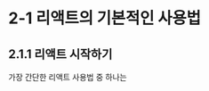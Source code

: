 # 2-1 리액트의 기본적인 사용법

## 2.1.1 리액트 시작하기

가장 간단한 리액트 사용법 중 하나는 <script> 태그에 리액트 라이브러리를 읽어 들이는 것

```html
<script src="https://unpkg.com/react@15/dist/react.min.js"></script>
<script src="https://unpkg.com/react-dom@15/dist/react-dom.min.js"></script>
<script src="https://cdnjs.cloudflare.com/ajax/libs/babel-core/5.8.38/browser.min.js"></script>
```

- react : React library
- react-dom : web용 react library (모바일 앱용 react library는 react-native)
- babel : javascript compiler. JSX 및 ECMA2015 이상 버전을 구버전 Javascript 형태로 변환 

### 예제

```jsx
<!DOCTYPE html>
<html>
  <head>
    <meta charset="utf-8">
    
    <!-- 라이브러리를 읽어 들입니다. -->
    <script src="https://unpkg.com/react@15/dist/react.min.js"></script>
	<script src="https://unpkg.com/react-dom@15/dist/react-dom.min.js"></script>
	<script src="https://cdnjs.cloudflare.com/ajax/libs/babel-core/5.8.38/browser.min.js"></script>
    
  </head>
  <body>
    
    <!-- React에서 참조할 DOM 요소를 정의 -->
    <div id="root"></div>
    
    <!-- React 시작! -->
    <script type="text/babel">
    	ReactDOM.render(
    		<h1>Hello, world!</h1>,
    		document.getElementById('root')
    	)
    </script>
  </body>
</html>
```

> 예제 확인 : https://codepen.io/zzolain/pen/MrEQqZ?editors=1000#0

- 리액트에서 DOM을 출력할 때는 ReactDOM.render() 메서드를 사용

  - render: 동사. '그리다', '제출하다'

  - 첫 번째 매개변수에 렌더링하고 싶은 내용

  - 두 번째 매개변수에 내용을 출력할 DOM 요소

  - ReactDOM.render(<h1>...</h1>, document.getElementById('roodt'))

    : <h1>...<h1>을 root라는 id 값을 가진 DOM 요소에 렌더링하라

- javascript 내부에 HTML 태그를 입력한 부분은 JSX라는 자바스크립트 확장 언어를 사용한 것

- JSX를 사용하기 위하여 babel을 읽어들인 것


## 2.1.2 자바스크립트 내부에 HTML 작성하기

###예제

```jsx
<script type="text/babel">
    function getGreeting() {
    	const randomNumber = Math.floor(Math.random() * 3)
    	if (randomNumber == 0) return <p>오늘도 즐거운 하루 되세요.</p>
    	if (randomNumber == 1) return <p>안녕하세요.</p>
    	if (randomNumber == 2) return <p>날씨가 좋네요.</p>
    }
    	const msg = getGreeting()
    	ReactDOM.render(msg, document.getElementById('root'))
</script>
```

> 예제 확인 : https://codepen.io/zzolain/pen/goGeOo?editors=1000#0

- getGreeting() 함수가 return하는 JSX 값이 달라짐에 따라 DOM 값이 바뀌는 것을 확인할 수 있음



#2-2 리액트와 JSX의 관계

## 2.2.1 리액트/JSX

- #### (2.2.3) JSX가 내부적으로 변환되는 형태 

  JSX

  ```jsx
  const jsx = (
  	<h1 id="greeting">
    		Hello, World!
    	</h1>
  )
  ```

  Javascript

  ```javascript
  var javascript = React.createElement(
  	"h1",
    	{ id: "greeting"},
    	"Hello, World!"
  )
  ```

  ​

- 반드시 JSX를 사용해야 하는 것은 아님. 하지만 사용하면 편리하게 DOM 구조를 구성하고 이를 직관적으로 파악할 수 있음

  ​

## 2.2.2 JSX 태그 내부에 변수를 넣는 방법

- JSX 내부에 자바스크립트(변수, 함수 등)를 사용할 때는 중괄호 `{}`를 사용함

  `<tag> ... {variables} ... </tab>`

###예제

```jsx
<script type="text/babel">
	const item = 'SD 카드'
  	const value = 12000
  	const msg = <h1> {item} - {value}원</h1>
  	ReactDOM.render(msg, document.getElementById('root'))
</script>
```

> 예제 확인 : https://codepen.io/zzolain/pen/NXaYXJ?editors=1000#0

- JSX 태그의 속성 값에 변수를 넣을 때 역시 중괄호 `{}`를 사용함

  `<tag attr1={value1} attr2={value2}>...</tag>`

###예제

```jsx
<script type="text/babel">
	const title = '서예'
  	const imgUrl = 'http://uta.pw/shodou/img/28/214.png'
  	const msg = 
  		<div>
          <h1>{title}</h1>
          <p><img src={imgUrl} /></p>
  		</div>
  	ReactDOM.render(msg, document.getElementById('root'))
</script>
```

> 예제 확인 : https://codepen.io/zzolain/pen/BJwrVM?editors=1000#0

### 주의사항

- 열린 태그는 반드시 닫아야 함

  `<img>` 혹은 `<br>`과 같이 닫는 태그 없이 작성하는 태그들은 `<img />`, `<br />`과 같은 형태로 태그를 닫아줘야 함

- 함수의 `return` 값으로 JSX를 작성할 때에는 `()`를 사용하여 JSX의 범위를 명시적으로 지정해줘야 함

- 함수의 `return` 값으로 JSX를 작성할 때에는 반드시 하나의 DOM 요소만을 return 해야 함

  복수의 DOM 요소를 작성할 때에는 하나의 `<div>` 태그로 묶어서 return 하면 됨

  ```jsx
  function example() {
    return (
    	<div>
        <p>JSX example1</p>
        <img src='example.png' />
      </div>
    )
  }
  ```

- 변수의 값은 자동으로 이스케이프 처리 됨( `<`,`>` 등은 자동으로 `&lt;`,`&gt;`로 변환됨)

### Style 속성 지정하기

- `tag`의 `style` 속성을 문자열로 지정할 수 없음

- `object`에 style 속성을 선언한 뒤 `tag`의 `style` 속성 값으로 해당 `object`를 선언

  ```jsx
  <script type="text/babel"> 
    function getDOM() {
      const css1 = {
        'color': 'red',
        'background-color': '#f0f0ff',
        'font-size': '2em'
      }
      const css2 = {
        color: 'blue',
        backgroundColor: '#fff0f0',
        fontSize: '2em'
      }
      return (
        <div>
          <p style={css1}>죄는 미워하되 사람은 미워하지 말라</p>
          <p style={css2}>이것 또한 지나가리라</p>
        </div>
      )
    }  
    ReactDOM.render(
      getDOM(), document.getElementById('root')
    )
  </script>
  ```

  > 예제 확인 : https://codepen.io/zzolain/pen/JMrvam?editors=1000#0



#2-3 가상 DOM

## 2.3.1 가상 DOM이란?

가상 DOM은 DOM의 상태를 메모리에 저장하고, 변경 전과 변경 후의 상태를 비교한 뒤 필요한 최소한의 내용만 반영하는 기능

## 2.3.2 리액트로 DOM 변경하기

###예제

```jsx
<script type="text/babel">
  setInterVal(showClock, 1000)
  function showclock() {
  	const date = new Date()
    // 분할 대입
    const [hour, min, sec] = [date.getHours(), date.getMinutes(), date.getSeconds()]
    const elem = <div>{hour}:{min}:{sec}</div>
  }
  ReactDOM.render(elem, document.getElementById('root'))
</script>
```

> 예제 확인 : https://codepen.io/zzolain/pen/dJVKRo?editors=1000#0

- 리액트 이전의 라이브러리는 DOM을 변경할 때 DOM 전체를 변경했음
- 반면 리액트는 변경 부분을 찾아 일부만 변경함 => 화면 처리 속도가 비약적으로 빨라짐

#### 분할 대입

```javascript
const [var1, var2, var3] = [val1, val2, val3]
```



```javascript
const var1 = val1
const var2 = val2
const var3 = val3
or
const var1 = val1, var2 = val2, var3 = val3
```

## 2.3.3 바이너리 시계 만들기

> 예제 확인 : https://codepen.io/zzolain/pen/ppWmWV?editors=1000#0

# 2-4 리액트로 컴포넌트 만들기

## 2.4.1 컴포넌트란?

- 컴포넌트(Component)란 특정 기능을 가진 범용적인 '부품'을 나타내는 용어이며, 소프트웨어를 개발 할 때는 일반적으로 여러 컴포넌트를 조합하여 완성함
- 리액트를 사용하면 HTML/자바스크립트에서 컴포넌트를 활용하여 개발할 수 있음

## 2.4.2 리액트를 사용해 컴포넌트를 만드는 방법

- 컴포넌트를 만드는 방법은 크게 두 가지, 함수를 정의하는 방법, 혹은 클래스를 정의하는 방법이 있음

- 가장 간단한 방법은 JSX를 반환하는 함수를 정의는 것임

- 컴포넌트 naming convention은 '파스칼 표기법', 즉 첫 문자를 대문자로 시작하는 CamelCase임

  ```jsx
  const dom =
        <div>
        	<Greeting type='Good morning!' />
          <Greeting type='Hello' />
          <Greeting type='Good afternoon!' />
        </div>
        
  function Greeting (props) {
    return <h1>{props.type}</h1>
  }

  ReactDOM.render(dom, document.getElementById('root'))
  ```

  ```html
  <h1>Good morning!</h1>
  <h1>Hello</h1>
  <h1>Good afternoon!</h1>
  ```

- 컴포넌트의 태그 속성을 지정하면 그 속성은 해당 컴포넌트에 `props` 객체 형태로 전달 됨

- `props`는 부모 컴포넌트가 자식 컴포넌트에게 데이터를 전달하는 수단임

  - 위의 예에서 `Greeting` 컴포넌트에 전달된 `props`인 `type`은 `props.type`으로 접근이 가능함
  - 접근이 가능하다는 것은 Read-only이며, 자식 컴포넌트에서 `props` 정보를 수정할 수는 없음
  - 자식 컴포넌트가 상위 컴포넌트와 대화하는 방법은 `props`로 전달된 함수를 통해서 임

##2.4.3 조금 더 복잡한 컴포넌트의 경우 : class

- 함수형 컴포넌트는 간단하지만 기능의 한계가 있음

- 만약 **state** 혹은 **Life Cycle API**를 사용해야 한다면 **class**(ECMA 2015)를 활용하여 컴포넌트를 생성할 수 있음

  ```jsx
  class Greeting extends React.Component {
    render() {
      return <div></div>
    }
  }
  ```

- class를 활용하여 생성한 컴포넌트 내부에는 반드시 `render()` 메서드가 존재해야 함

  - `render()` 메서드의 `return` 값이 출력 내용이 됨

- `props`는 함수형 컴포넌트와는 달리 `this.props`로 접근해야 함

## 2.4.4 리스트 컴포넌트 만들기

```jsx
class RList extends React.Component {
  render () {
    const items = this.props.items.split(',')
    const itemsObj = items.map(
      (e) => {
        return <li>{e}</li>
      })
    let title = this.props.title
    if(!title) title = 'LIST'
    
    return (
    	<div>
        	<h3>{title}</h3>
        	<ul>{itemObj}</ul>
      	</div>
    )
  }
}

ReactDOM.render(
	<RList
      title="Colors"
      items="Red,Green,Blue,White" />,
  document.getElementById('root')
)
```

> 예제 확인 : https://codepen.io/zzolain/pen/baoPaO?editors=1000#0

- `map()` 메소드는 배열 내의 모든 요소 각각에 대하여  제공된 함수(callback)를 호출하고, 그 결과를 모아서,  새로운 배열을 반환합니다.([Document](https://developer.mozilla.org/ko/docs/Web/JavaScript/Reference/Global_Objects/Array/map))

## 2.4.5 화살표 함수로 컴포넌트 정의하기

- 함수를 사용하여 컴포넌트를 만들 수 있으므로 화살표 함수로도 컴포넌트를 만들 수 있음

- 화살표 함수는 return 구문을 생략할 수 있으므로 간략한 형태로 컴포넌트를 정의할 수 있음

- 화살표 함수([Document](https://developer.mozilla.org/ko/docs/Web/JavaScript/Reference/Functions/%EC%95%A0%EB%A1%9C%EC%9A%B0_%ED%8E%91%EC%85%98))

  ```
  (param1, param2, …, paramN) => { statements }
  (param1, param2, …, paramN) => expression
            // 다음과 동일함:  => { return expression; }

  // 매개변수가 하나뿐인 경우 괄호는 선택사항:
  (singleParam) => { statements }
  singleParam => { statements }

  // 매개변수가 없는 함수는 괄호가 필요:
  () => { statements }
  ```

### 예제

```jsx
const Book = (props) => (
	<div>
  		<TitleParts title={props.title} />
    	<ContentParts body={props.body} />
  	</div>
)
        const TitleParts = () => (
          <div style={{backgroundColor: 'red', color: 'white'}}>
            <h3>{props.title}</h3>
          </div>
        )
        const ContentParts = (props) => (
            <div style={{border: '1px solid blue', margin: 15}}>
                <div>줄거리: {props.body}</div>
            </div>
        )

ReactDOM.render(
	(<div>
     	<Book title='삼국지' body='옛날 중국 이야기' />
        <Book title='민수기' body='옛날 이스라엘 이야기' />
        <Book title='서유기' body='옛날 원숭이 이야기' />
     </div>), document.getElementById('root'))
```

> 예제 확인 : https://codepen.io/zzolain/pen/dJVxoe?editors=1000#0